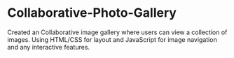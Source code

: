 # Collaborative-Photo-Gallery
Created an Collaborative image gallery where users can view a  collection of images. Using HTML/CSS for layout  and JavaScript for image navigation and any  interactive features.
